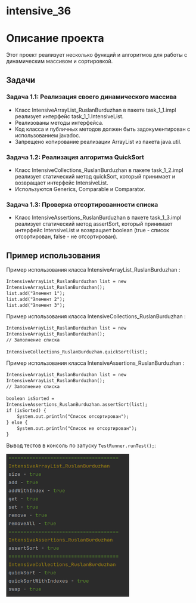 # intensive_36

# Описание проекта

Этот проект реализует несколько функций и алгоритмов для работы с динамическим массивом и сортировкой.

## Задачи

### Задача 1.1: Реализация своего динамического массива

- Класс IntensiveArrayList_RuslanBurduzhan в пакете task_1_1.impl реализует интерфейс task_1_1.IntensiveList.
- Реализованы методы интерфейса.
- Код класса и публичных методов должен быть задокументирован с использованием javadoc.
- Запрещено копирование реализации ArrayList из пакета java.util.

### Задача 1.2: Реализация алгоритма QuickSort

- Класс IntensiveCollections_RuslanBurduzhan в пакете task_1_2.impl реализует статический метод quickSort, который
  принимает и возвращает интерфейс IntensiveList.
- Используются Generics, Comparable и Comparator.

### Задача 1.3: Проверка отсортированности списка

- Класс IntensiveAssertions_RuslanBurduzhan в пакете task_1_3.impl реализует статический метод assertSort, который
  принимает интерфейс IntensiveList и возвращает boolean (true - список отсортирован, false - не отсортирован).

## Пример использования

Пример использования класса IntensiveArrayList_RuslanBurduzhan :

```
IntensiveArrayList_RuslanBurduzhan list = new IntensiveArrayList_RuslanBurduzhan();
list.add("Элемент 1");
list.add("Элемент 2");
list.add("Элемент 3");
```

Пример использования класса IntensiveCollections_RuslanBurduzhan :

```
IntensiveArrayList_RuslanBurduzhan list = new IntensiveArrayList_RuslanBurduzhan();
// Заполнение списка

IntensiveCollections_RuslanBurduzhan.quickSort(list);
```

Пример использования класса IntensiveAssertions_RuslanBurduzhan :

```
IntensiveArrayList_RuslanBurduzhan list = new IntensiveArrayList_RuslanBurduzhan();
// Заполнение списка

boolean isSorted = IntensiveAssertions_RuslanBurduzhan.assertSort(list);
if (isSorted) {
    System.out.println("Список отсортирован");
} else {
    System.out.println("Список не отсортирован");
}
```
Вывод тестов в консоль по запуску `TestRunner.runTest();`:

![Пример вывода тестов в консоль](tests.png)
